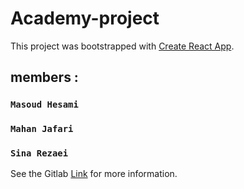 # Academy-project

This project was bootstrapped with [Create React App](https://github.com/facebook/create-react-app).

## members :

### `Masoud Hesami `
### `Mahan Jafari`
### `Sina Rezaei`

See the Gitlab [Link](https://gitlab.com/react-summer-1400/visual) for more information.
